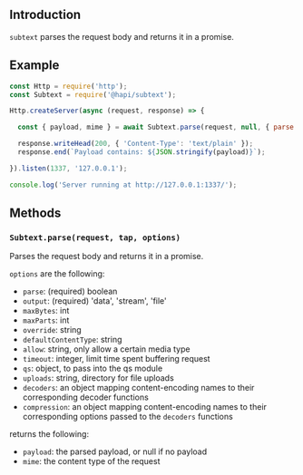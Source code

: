 
## Introduction

`subtext` parses the request body and returns it in a promise.

## Example

```javascript
const Http = require('http');
const Subtext = require('@hapi/subtext');

Http.createServer(async (request, response) => {

  const { payload, mime } = await Subtext.parse(request, null, { parse: true, output: 'data' });

  response.writeHead(200, { 'Content-Type': 'text/plain' });
  response.end(`Payload contains: ${JSON.stringify(payload)}`);

}).listen(1337, '127.0.0.1');

console.log('Server running at http://127.0.0.1:1337/');

```

## Methods

### `Subtext.parse(request, tap, options)`

Parses the request body and returns it in a promise.

`options` are the following:
- `parse`: (required) boolean
- `output`: (required) 'data', 'stream', 'file'
- `maxBytes`: int
- `maxParts`: int
- `override`: string
- `defaultContentType`: string
- `allow`: string, only allow a certain media type
- `timeout`: integer, limit time spent buffering request
- `qs`: object, to pass into the qs module
- `uploads`: string, directory for file uploads
- `decoders`: an object mapping content-encoding names to their corresponding decoder functions
- `compression`: an object mapping content-encoding names to their corresponding options passed to the `decoders` functions

returns the following:
- `payload`: the parsed payload, or null if no payload
- `mime`: the content type of the request
